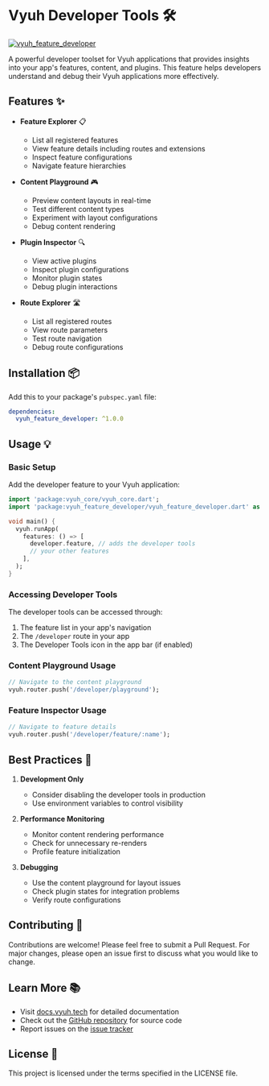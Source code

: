 # Vyuh Developer Tools 🛠️

[![vyuh_feature_developer](https://img.shields.io/pub/v/vyuh_feature_developer.svg?label=vyuh_feature_developer&logo=dart&color=blue&style=for-the-badge)](https://pub.dev/packages/vyuh_feature_developer)

A powerful developer toolset for Vyuh applications that provides insights into your app's features, content, and plugins. This feature helps developers understand and debug their Vyuh applications more effectively.

## Features ✨

- **Feature Explorer** 📋
  - List all registered features
  - View feature details including routes and extensions
  - Inspect feature configurations
  - Navigate feature hierarchies

- **Content Playground** 🎮
  - Preview content layouts in real-time
  - Test different content types
  - Experiment with layout configurations
  - Debug content rendering

- **Plugin Inspector** 🔍
  - View active plugins
  - Inspect plugin configurations
  - Monitor plugin states
  - Debug plugin interactions

- **Route Explorer** 🛣️
  - List all registered routes
  - View route parameters
  - Test route navigation
  - Debug route configurations

## Installation 📦

Add this to your package's `pubspec.yaml` file:

```yaml
dependencies:
  vyuh_feature_developer: ^1.0.0
```

## Usage 💡

### Basic Setup

Add the developer feature to your Vyuh application:

```dart
import 'package:vyuh_core/vyuh_core.dart';
import 'package:vyuh_feature_developer/vyuh_feature_developer.dart' as developer;

void main() {
  vyuh.runApp(
    features: () => [
      developer.feature, // adds the developer tools
      // your other features
    ],
  );
}
```

### Accessing Developer Tools

The developer tools can be accessed through:

1. The feature list in your app's navigation
2. The `/developer` route in your app
3. The Developer Tools icon in the app bar (if enabled)

### Content Playground Usage

```dart
// Navigate to the content playground
vyuh.router.push('/developer/playground');
```

### Feature Inspector Usage

```dart
// Navigate to feature details
vyuh.router.push('/developer/feature/:name');
```

## Best Practices 🌟

1. **Development Only**
   - Consider disabling the developer tools in production
   - Use environment variables to control visibility

2. **Performance Monitoring**
   - Monitor content rendering performance
   - Check for unnecessary re-renders
   - Profile feature initialization

3. **Debugging**
   - Use the content playground for layout issues
   - Check plugin states for integration problems
   - Verify route configurations

## Contributing 🤝

Contributions are welcome! Please feel free to submit a Pull Request. For major changes, please open an issue first to discuss what you would like to change.

## Learn More 📚

- Visit [docs.vyuh.tech](https://docs.vyuh.tech) for detailed documentation
- Check out the [GitHub repository](https://github.com/vyuh-tech/vyuh) for source code
- Report issues on the [issue tracker](https://github.com/vyuh-tech/vyuh/issues)

## License 📄

This project is licensed under the terms specified in the LICENSE file.

